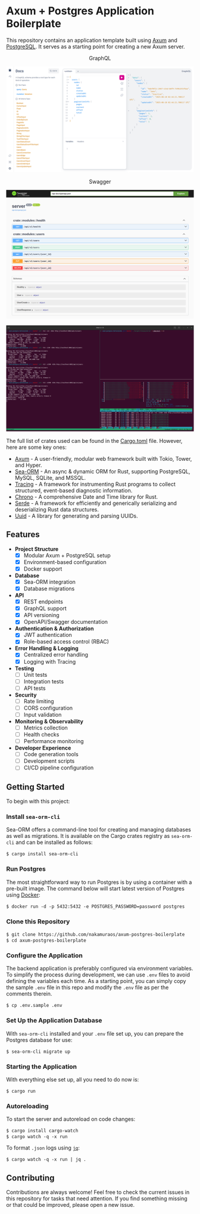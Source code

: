 # Axum + Postgres Application Boilerplate

This repository contains an application template built using [Axum](https://github.com/tokio-rs/axum) and [PostgreSQL](https://www.postgresql.org/). It serves as a starting point for creating a new Axum server.

<center>GraphQL</center>

![graphql](./docs/images/graphql.png)

<center>Swagger</center>

![swagger](./docs/images/swagger.png)

![wrk](./docs/images/wrk.png)

The full list of crates used can be found in the [Cargo.toml](./Cargo.toml) file. However, here are some key ones:

- [Axum](https://github.com/tokio-rs/axum) - A user-friendly, modular web framework built with Tokio, Tower, and Hyper.
- [Sea-ORM](https://github.com/SeaQL/sea-orm) - An async & dynamic ORM for Rust, supporting PostgreSQL, MySQL, SQLite, and MSSQL.
- [Tracing](https://github.com/tokio-rs/tracing) - A framework for instrumenting Rust programs to collect structured, event-based diagnostic information.
- [Chrono](https://github.com/chronotope/chrono) - A comprehensive Date and Time library for Rust.
- [Serde](https://serde.rs/) - A framework for efficiently and generically serializing and deserializing Rust data structures.
- [Uuid](https://github.com/uuid-rs/uuid) - A library for generating and parsing UUIDs.

## Features

- **Project Structure**
  - [x] Modular Axum + PostgreSQL setup
  - [x] Environment-based configuration
  - [x] Docker support

- **Database**
  - [x] Sea-ORM integration
  - [x] Database migrations

- **API**
  - [x] REST endpoints
  - [x] GraphQL support
  - [x] API versioning
  - [x] OpenAPI/Swagger documentation

- **Authentication & Authorization**
  - [x] JWT authentication
  - [x] Role-based access control (RBAC)

- **Error Handling & Logging**
  - [x] Centralized error handling
  - [x] Logging with Tracing

- **Testing**
  - [ ] Unit tests
  - [ ] Integration tests
  - [ ] API tests

- **Security**
  - [ ] Rate limiting
  - [ ] CORS configuration
  - [ ] Input validation

- **Monitoring & Observability**
  - [ ] Metrics collection
  - [ ] Health checks
  - [ ] Performance monitoring

- **Developer Experience**
  - [ ] Code generation tools
  - [ ] Development scripts
  - [ ] CI/CD pipeline configuration

## Getting Started

To begin with this project:

### Install `sea-orm-cli`

Sea-ORM offers a command-line tool for creating and managing databases as well as migrations. It is available on the Cargo crates registry as `sea-orm-cli` and can be installed as follows:

```shell
$ cargo install sea-orm-cli
```

### Run Postgres

The most straightforward way to run Postgres is by using a container with a pre-built image. The command below will start latest version of Postgres using [Docker](https://www.docker.com/):

```shell
$ docker run -d -p 5432:5432 -e POSTGRES_PASSWORD=password postgres
```

### Clone this Repository

```shell
$ git clone https://github.com/nakamuraos/axum-postgres-boilerplate
$ cd axum-postgres-boilerplate
```

### Configure the Application

The backend application is preferably configured via environment variables. To simplify the process during development, we can use `.env` files to avoid defining the variables each time. As a starting point, you can simply copy the sample `.env` file in this repo and modify the `.env` file as per the comments therein.

```shell
$ cp .env.sample .env
```

### Set Up the Application Database

With `sea-orm-cli` installed and your `.env` file set up, you can prepare the Postgres database for use:

```shell
$ sea-orm-cli migrate up
```

### Starting the Application

With everything else set up, all you need to do now is:

```shell
$ cargo run
```

### Autoreloading

To start the server and autoreload on code changes:

```shell
$ cargo install cargo-watch
$ cargo watch -q -x run
```

To format `.json` logs using [`jq`](https://github.com/jqlang/jq):

```shell
$ cargo watch -q -x run | jq .
```

## Contributing

Contributions are always welcome! Feel free to check the current issues in this repository for tasks that need attention. If you find something missing or that could be improved, please open a new issue.
